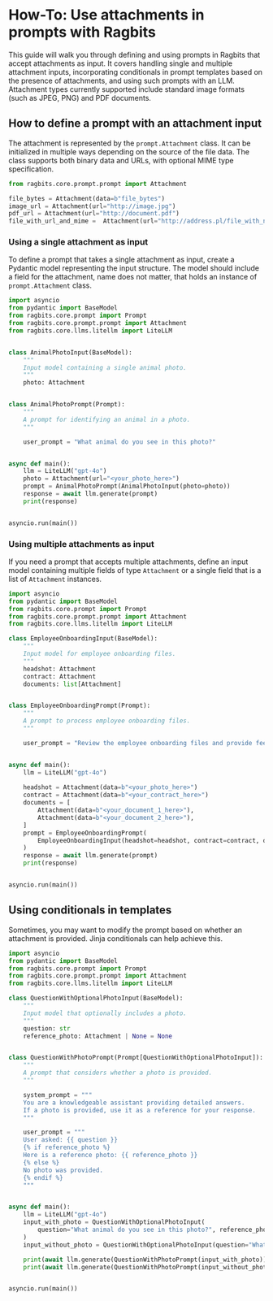 # How-To: Use attachments in prompts with Ragbits

This guide will walk you through defining and using prompts in Ragbits that accept attachments as input. 
It covers handling single and multiple attachment inputs, incorporating conditionals in prompt templates based on the presence of attachments, and using such prompts with an LLM.
Attachment types currently supported include standard image formats (such as JPEG, PNG) and PDF documents.

## How to define a prompt with an attachment input

The attachment is represented by the `prompt.Attachment` class. 
It can be initialized in multiple ways depending on the source of the file data.
The class supports both binary data and URLs, with optional MIME type specification.

```python
from ragbits.core.prompt.prompt import Attachment

file_bytes = Attachment(data=b"file_bytes")
image_url = Attachment(url="http://image.jpg")
pdf_url = Attachment(url="http://document.pdf")
file_with_url_and_mime =  Attachment(url="http://address.pl/file_with_no_extension", mime_type="jpeg")
```

### Using a single attachment as input

To define a prompt that takes a single attachment as input, create a Pydantic model representing the input structure.
The model should include a field for the attachment, name does not matter, that holds an instance of `prompt.Attachment` class.

```python
import asyncio
from pydantic import BaseModel
from ragbits.core.prompt import Prompt
from ragbits.core.prompt.prompt import Attachment
from ragbits.core.llms.litellm import LiteLLM


class AnimalPhotoInput(BaseModel):
    """
    Input model containing a single animal photo.
    """
    photo: Attachment


class AnimalPhotoPrompt(Prompt):
    """
    A prompt for identifying an animal in a photo.
    """

    user_prompt = "What animal do you see in this photo?"


async def main():
    llm = LiteLLM("gpt-4o")
    photo = Attachment(url="<your_photo_here>")
    prompt = AnimalPhotoPrompt(AnimalPhotoInput(photo=photo))
    response = await llm.generate(prompt)
    print(response)


asyncio.run(main())
```

### Using multiple attachments as input

If you need a prompt that accepts multiple attachments, define an input model containing multiple fields of type `Attachment` or a single field that is a list of `Attachment` instances.

```python
import asyncio
from pydantic import BaseModel
from ragbits.core.prompt import Prompt
from ragbits.core.prompt.prompt import Attachment
from ragbits.core.llms.litellm import LiteLLM

class EmployeeOnboardingInput(BaseModel):
    """
    Input model for employee onboarding files.
    """
    headshot: Attachment
    contract: Attachment
    documents: list[Attachment]


class EmployeeOnboardingPrompt(Prompt):
    """
    A prompt to process employee onboarding files.
    """

    user_prompt = "Review the employee onboarding files and provide feedback."


async def main():
    llm = LiteLLM("gpt-4o")
    
    headshot = Attachment(data=b"<your_photo_here>")
    contract = Attachment(data=b"<your_contract_here>")
    documents = [
        Attachment(data=b"<your_document_1_here>"),
        Attachment(data=b"<your_document_2_here>"),
    ]
    prompt = EmployeeOnboardingPrompt(
        EmployeeOnboardingInput(headshot=headshot, contract=contract, documents=documents)
    )
    response = await llm.generate(prompt)
    print(response)


asyncio.run(main())
```

## Using conditionals in templates

Sometimes, you may want to modify the prompt based on whether an attachment is provided. Jinja conditionals can help achieve this.

```python
import asyncio
from pydantic import BaseModel
from ragbits.core.prompt import Prompt
from ragbits.core.prompt.prompt import Attachment
from ragbits.core.llms.litellm import LiteLLM

class QuestionWithOptionalPhotoInput(BaseModel):
    """
    Input model that optionally includes a photo.
    """
    question: str
    reference_photo: Attachment | None = None


class QuestionWithPhotoPrompt(Prompt[QuestionWithOptionalPhotoInput]):
    """
    A prompt that considers whether a photo is provided.
    """

    system_prompt = """
    You are a knowledgeable assistant providing detailed answers.
    If a photo is provided, use it as a reference for your response.
    """

    user_prompt = """
    User asked: {{ question }}
    {% if reference_photo %}
    Here is a reference photo: {{ reference_photo }}
    {% else %}
    No photo was provided.
    {% endif %}
    """


async def main():
    llm = LiteLLM("gpt-4o")
    input_with_photo = QuestionWithOptionalPhotoInput(
        question="What animal do you see in this photo?", reference_photo=Attachment(data=b"<your_photo_here>")
    )
    input_without_photo = QuestionWithOptionalPhotoInput(question="What is the capital of France?")

    print(await llm.generate(QuestionWithPhotoPrompt(input_with_photo)))
    print(await llm.generate(QuestionWithPhotoPrompt(input_without_photo)))


asyncio.run(main())
```